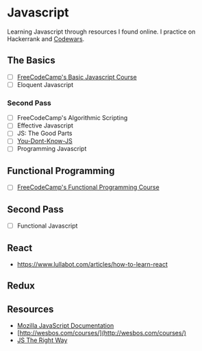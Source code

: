 # Javascript
Learning Javascript through resources I found online. I practice on Hackerrank and [Codewars](https://www.codewars.com/users/Meeshbhoombah).

## The Basics
- [ ] [FreeCodeCamp's Basic Javascript Course](https://www.freecodecamp.org/map-aside#nested-collapseBasicJavaScript)
- [ ] Eloquent Javascript
    
### Second Pass
- [ ] FreeCodeCamp's Algorithmic Scripting
- [ ] Effective Javascript
- [ ] JS: The Good Parts
- [ ] [You-Dont-Know-JS](https://github.com/getify/You-Dont-Know-JS)
- [ ] Programming Javascript

## Functional Programming
- [ ] [FreeCodeCamp's Functional Programming Course](https://www.freecodecamp.org/map-aside#nested-collapseObjectOrientedandFunctionalProgramming)

## Second Pass
- [ ] Functional Javascript

## React
- https://www.lullabot.com/articles/how-to-learn-react
## Redux

## Resources
- [Mozilla JavaScript Documentation](https://developer.mozilla.org/en-US/docs/Web/JavaScript)
- [http://wesbos.com/courses/](http://wesbos.com/courses/)
- [JS The Right Way](http://jstherightway.org/#js-code-style)

